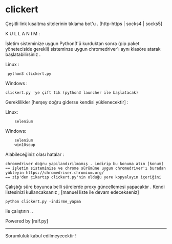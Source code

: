 # clickert
Çeşitli link kısaltma sitelerinin tıklama bot'u . [http-https | socks4 | socks5]

K U L L A N I M : 


İşletim sisteminize uygun Python3'ü kurduktan sonra (pip paket yöneteciside gerekli) sisteminze uygun chromedriver'ı aynı klasöre atarak başlatabilirsiniz .

Linux :

     python3 clickert.py
     
Windows :

    clickert.py 'ye çift tık (python3 launcher ile başlatacak)
    
Gereklilikler [herşey doğru giderse kendisi yüklenecektir] :

   Linux:
    
        selenium
    
   Windows:
    
        selenium
        win10soup

Alabileceğiniz olası hatalar :

    chromedriver doğru yapılandırılmamış . indirip bu konuma atın [konum]
    == işletim sisteminize ve chrome sürümüne uygun chromedriver'ı buradan yükleyin https://chromedriver.chromium.org/
    == zip'den çıkartıp clickert.py'nin olduğu yere kopyalayın içeriğini
    
    
    

Çalıştığı süre boyunca belli sürelerde proxy güncellemesi yapacaktır .
Kendi listesinizi kullancaksanız ; [manuel liste ile devam edecekseniz]

    python clickert.py -indirme_yapma
ile çalıştırın ..



Powered by [raif.py]
    
 --------------------------------
 Sorumluluk kabul edilmeyecektir !
 
